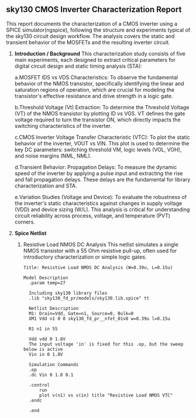 ## sky130 CMOS Inverter Characterization Report 

This report documents the characterization of a CMOS inverter using a SPICE simulator(ngspice), following the structure and experiments typical of the sky130 circuit design workflow. The analysis covers the static and transient behavior of the MOSFETs and the resulting inverter circuit.

1. **Introduction / Background**
    This characterization study consists of five main experiments, each designed to extract critical parameters for digital circuit design and static timing analysis (STA):


    a.MOSFET IDS  vs VDS Characteristics: To observe the fundamental behavior of the NMOS transistor, specifically identifying the linear and saturation regions of operation, which are crucial for modeling the transistor's effective resistance and drive strength in a logic gate.


    b.Threshold Voltage (Vt) Extraction: To determine the Threshold Voltage (VT) of the NMOS transistor by plotting ID  vs VGS. VT defines the gate voltage required to turn the transistor ON, which directly impacts the switching characteristics of the inverter.


    c.CMOS Inverter Voltage Transfer Characteristic (VTC): To plot the static behavior of the inverter, VOUT vs VIN. This plot is used to determine the key DC parameters: switching threshold VM, logic levels (VOL, VOH), and noise margins (NML, NML).


    d.Transient Behavior: Propagation Delays: To measure the dynamic speed of the inverter by applying a pulse input and extracting the rise and fall propagation delays. These delays are the fundamental for library characterization and STA.


    e.Variation Studies (Voltage and Device): To evaluate the robustness of the inverter's static characteristics against changes in supply voltage (VDD) and device sizing (W/L). This analysis is critical for understanding circuit reliability across process, voltage, and temperature (PVT) corners.

2. **Spice Netlist**

   1. Resistive Load NMOS DC Analysis
This netlist simulates a single NMOS transistor with a 55 Ohm resistive pull-up, often used for introductory characterization or simple logic gates.

          Title: Resistive Load NMOS DC Analysis (W=0.39u, L=0.15u)

          Model Description
            .param temp=27
            
            Including sky130 library files
            .lib "sky130_fd_pr/models/sky130.lib.spice" tt
            
            Netlist Description
            M1: Drain=Vdd, Gate=n1, Source=0, Bulk=0
            XM1 Vdd n1 0 0 sky130_fd_pr__nfet_01v8 w=0.39u l=0.15u
            
            R1 n1 in 55
            
            Vdd vdd 0 1.8V
            The input voltage 'in' is fixed for this .op, but the sweep below is active
            Vin in 0 1.8V
            
            Simulation Commands
            .op
            .dc Vin 0 1.8 0.1
            
            .control
                run
                plot v(n1) vs v(in) title "Resistive Load NMOS VTC"
            .endc
            
            .end
            

